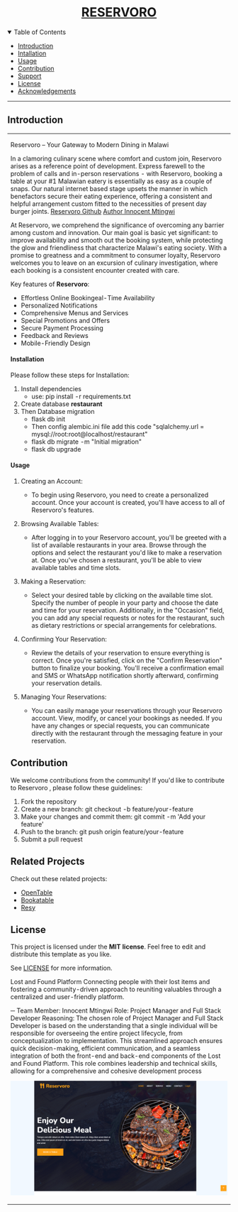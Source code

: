 <h1 align="center">
  <a href="http://reservoro.tensaiverse.tech:5000">RESERVORO</a>
</h1>


<details open="open">
<summary>Table of Contents</summary>

- [Introduction](#Introduction)
- [Intallation](#Installation)
- [Usage](#rUsage)
- [Contribution](#contribution)
- [Support](#support)
- [License](#license)
- [Acknowledgements](#acknowledgements)

</details>

---

## Introduction

<table>
<tr>
<td>

Reservoro – Your Gateway to Modern Dining in Malawi

In a clamoring culinary scene where comfort and custom join, Reservoro arises as a reference point of development. Express farewell to the problem of calls and in-person reservations - with Reservoro, booking a table at your #1 Malawian eatery is essentially as easy as a couple of snaps. Our natural internet based stage upsets the manner in which benefactors secure their eating experience, offering a consistent and helpful arrangement custom fitted to the necessities of present day burger joints. <a href="https://github.com/Tensai99/Reservoro">Reservoro Github</a> <a href="https://www.linkedin.com/in/innocent-mtingwi">Author Innocent Mtingwi</a>

At Reservoro, we comprehend the significance of overcoming any barrier among custom and innovation. Our main goal is basic yet significant: to improve availability and smooth out the booking system, while protecting the glow and friendliness that characterize Malawi's eating society. With a promise to greatness and a commitment to consumer loyalty, Reservoro welcomes you to leave on an excursion of culinary investigation, where each booking is a consistent encounter created with care.

Key features of **Reservoro**:

- Effortless Online Bookingeal-Time Availability
- Personalized Notifications
- Comprehensive Menus and Services
- Special Promotions and Offers
- Secure Payment Processing
- Feedback and Reviews
- Mobile-Friendly Design

#### Installation

Please follow these steps for Installation:

1. Install dependencies
    *   use: pip install -r requirements.txt
2. Create database **restaurant**
3. Then Database migration
    *   flask db init
    *   Then config alembic.ini file add this code "sqlalchemy.url = mysql://root:root@localhost/restaurant" 
    *   flask db migrate -m "Initial migration"
    *   flask db upgrade

#### Usage

1. Creating an Account:

    *   To begin using Reservoro, you need to create a personalized account. Once your account is created, you'll have access to all of Reservoro's features.

2. Browsing Available Tables:

    *   After logging in to your Reservoro account, you'll be greeted with a list of available restaurants in your area. Browse through the options and select the restaurant you'd like to make a reservation at. Once you've chosen a restaurant, you'll be able to view available tables and time slots.

3. Making a Reservation:

    *   Select your desired table by clicking on the available time slot. Specify the number of people in your party and choose the date and time for your reservation. Additionally, in the "Occasion" field, you can add any special requests or notes for the restaurant, such as dietary restrictions or special arrangements for celebrations.

4. Confirming Your Reservation:

    *   Review the details of your reservation to ensure everything is correct. Once you're satisfied, click on the "Confirm Reservation" button to finalize your booking. You'll receive a confirmation email and SMS or WhatsApp notification shortly afterward, confirming your reservation details.

5. Managing Your Reservations:

    *   You can easily manage your reservations through your Reservoro account. View, modify, or cancel your bookings as needed. If you have any changes or special requests, you can communicate directly with the restaurant through the messaging feature in your reservation.

## Contribution

We welcome contributions from the community! If you'd like to contribute to Reservoro , please follow these guidelines:

1. Fork the repository
2. Create a new branch: git checkout -b feature/your-feature
3. Make your changes and commit them: git commit -m 'Add your feature'
3. Push to the branch: git push origin feature/your-feature
4. Submit a pull request

## Related Projects

Check out these related projects:

- [OpenTable](https://www.opentable.com/)
- [Bookatable](https://www.bookatable.com/)
- [Resy](https://resy.com/)

## License

This project is licensed under the **MIT license**. Feel free to edit and distribute this template as you like.

See [LICENSE](LICENSE) for more information.

Lost and Found Platform
Connecting people with their lost items and fostering a community-driven approach to reuniting valuables through a centralized and user-friendly platform.

─
<TEAM>
Team Member: Innocent Mtingwi
Role: Project Manager and Full Stack Developer
Reasoning:
The chosen role of Project Manager and Full Stack Developer is based on the understanding that a single individual will be responsible for overseeing the entire project lifecycle, from conceptualization to implementation. This streamlined approach ensures quick decision-making, efficient communication, and a seamless integration of both the front-end and back-end components of the Lost and Found Platform. This role combines leadership and technical skills, allowing for a comprehensive and cohesive development process

![Reservoro Screenshot](app/static/img/Reservoro.png)